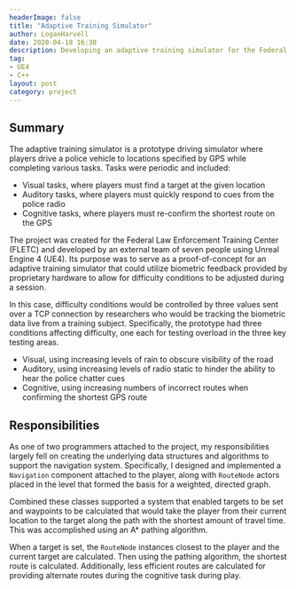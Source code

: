 ```yaml
---
headerImage: false
title: "Adaptive Training Simulator"
author: LoganHarvell
date: 2020-04-18 16:30
description: Developing an adaptive training simulator for the Federal Law Enforcement Training Center.
tag:
- UE4
- C++
layout: post
category: project
---
```


## Summary

The adaptive training simulator is a prototype driving simulator where players drive a police vehicle to locations specified by GPS while completing various tasks. Tasks were periodic and included:

- Visual tasks, where players must find a target at the given location
- Auditory tasks, where players must quickly respond to cues from the police radio
- Cognitive tasks, where players must re-confirm the shortest route on the GPS

The project was created for the Federal Law Enforcement Training Center (FLETC) and developed by an external team of seven people using Unreal Engine 4 (UE4). Its purpose was to serve as a proof-of-concept for an adaptive training simulator that could utilize biometric feedback provided by proprietary hardware to allow for difficulty conditions to be adjusted during a session.

In this case, difficulty conditions would be controlled by three values sent over a TCP connection by researchers who would be tracking the biometric data live from a training subject. Specifically, the prototype had three conditions affecting difficulty, one each for testing overload in the three key testing areas.

- Visual, using increasing levels of rain to obscure visibility of the road
- Auditory, using increasing levels of radio static to hinder the ability to hear the police chatter cues
- Cognitive, using increasing numbers of incorrect routes when confirming the shortest GPS route

## Responsibilities

As one of two programmers attached to the project, my responsibilities largely fell on creating the underlying data structures and algorithms to support the navigation system. Specifically, I designed and implemented a `Navigation` component attached to the player, along with `RouteNode` actors placed in the level that formed the basis for a weighted, directed graph.

Combined these classes supported a system that enabled targets to be set and waypoints to be calculated that would take the player from their current location to the target along the path with the shortest amount of travel time. This was accomplished using an A* pathing algorithm.

When a target is set, the `RouteNode` instances closest to the player and the current target are calculated. Then using the pathing algorithm, the shortest route is calculated. Additionally, less efficient routes are calculated for providing alternate routes during the cognitive task during play.
